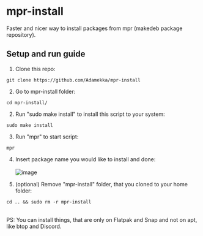 # mpr-install
Faster and nicer way to install packages from mpr (makedeb package repository).

## Setup and run guide

1. Clone this repo:<br />
```
git clone https://github.com/Adamekka/mpr-install
```
2. Go to mpr-install folder:
```
cd mpr-install/
```
2. Run "sudo make install" to install this script to your system:<br />
```
sudo make install
```
3. Run "mpr" to start script:<br />
```
mpr
```
4. Insert package name you would like to install and done:<br /><br />
![image](https://user-images.githubusercontent.com/68786400/177309057-252afe1d-da57-4fc9-b11d-bd8e9ee01138.png)

5. (optional) Remove "mpr-install" folder, that you cloned to your home folder:
```
cd .. && sudo rm -r mpr-install
```
<br />
PS: You can install things, that are only on Flatpak and Snap and not on apt, like btop and Discord.
